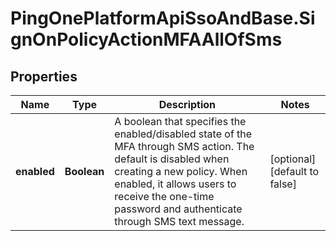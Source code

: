 # PingOnePlatformApiSsoAndBase.SignOnPolicyActionMFAAllOfSms

## Properties

Name | Type | Description | Notes
------------ | ------------- | ------------- | -------------
**enabled** | **Boolean** | A boolean that specifies the enabled/disabled state of the MFA through SMS action. The default is disabled when creating a new policy. When enabled, it allows users to receive the one-time password and authenticate through SMS text message. | [optional] [default to false]


